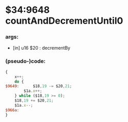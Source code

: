 ﻿
# $34:9648 countAndDecrementUntil0



### args:
+ [in] u16 $20 : decrementBy

### (pseudo-)code:
```js
{
	x++;
	do {
$9649:		$18,19 -= $20,21;
		$1a.x++;
	} while ($18,19 >= 0);
	$18,19 += $20,21;
	$1a.x--;
$966a:
}
```



